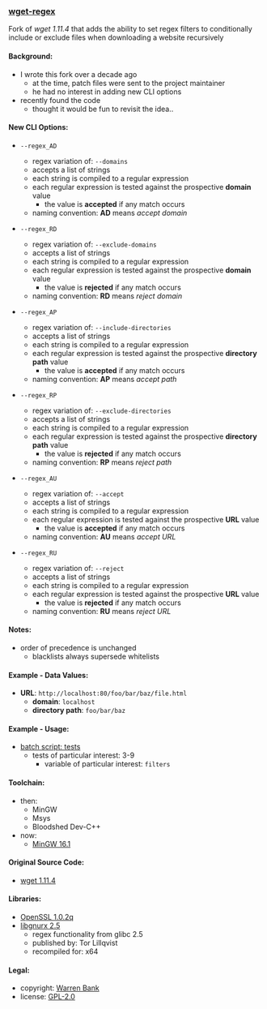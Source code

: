 ### [wget-regex](https://github.com/warren-bank/wget-regex)

Fork of _wget 1.11.4_ that adds the ability to set regex filters to conditionally include or exclude files when downloading a website recursively

#### Background:

* I wrote this fork over a decade ago
  * at the time, patch files were sent to the project maintainer
  * he had no interest in adding new CLI options
* recently found the code
  * thought it would be fun to revisit the idea..

#### New CLI Options:

* `--regex_AD`
  * regex variation of: `--domains`
  * accepts a list of strings
  * each string is compiled to a regular expression
  * each regular expression is tested against the prospective __domain__ value
    * the value is __accepted__ if any match occurs
  * naming convention: __AD__ means _accept domain_

* `--regex_RD`
  * regex variation of: `--exclude-domains`
  * accepts a list of strings
  * each string is compiled to a regular expression
  * each regular expression is tested against the prospective __domain__ value
    * the value is __rejected__ if any match occurs
  * naming convention: __RD__ means _reject domain_

* `--regex_AP`
  * regex variation of: `--include-directories`
  * accepts a list of strings
  * each string is compiled to a regular expression
  * each regular expression is tested against the prospective __directory path__ value
    * the value is __accepted__ if any match occurs
  * naming convention: __AP__ means _accept path_

* `--regex_RP`
  * regex variation of: `--exclude-directories`
  * accepts a list of strings
  * each string is compiled to a regular expression
  * each regular expression is tested against the prospective __directory path__ value
    * the value is __rejected__ if any match occurs
  * naming convention: __RP__ means _reject path_

* `--regex_AU`
  * regex variation of: `--accept`
  * accepts a list of strings
  * each string is compiled to a regular expression
  * each regular expression is tested against the prospective __URL__ value
    * the value is __accepted__ if any match occurs
  * naming convention: __AU__ means _accept URL_

* `--regex_RU`
  * regex variation of: `--reject`
  * accepts a list of strings
  * each string is compiled to a regular expression
  * each regular expression is tested against the prospective __URL__ value
    * the value is __rejected__ if any match occurs
  * naming convention: __RU__ means _reject URL_

#### Notes:

* order of precedence is unchanged
  * blacklists always supersede whitelists

#### Example - Data Values:

* __URL__: `http://localhost:80/foo/bar/baz/file.html`
  * __domain__: `localhost`
  * __directory path__: `foo/bar/baz`

#### Example - Usage:

* [batch script: tests](https://github.com/warren-bank/wget-regex/blob/master/2-test.bat)
  * tests of particular interest: 3-9
    * variable of particular interest: `filters`

#### Toolchain:

* then:
  * MinGW
  * Msys
  * Bloodshed Dev-C++
* now:
  * [MinGW 16.1](https://nuwen.net/mingw.html)

#### Original Source Code:

* [wget 1.11.4](https://ftp.gnu.org/gnu/wget/wget-1.11.4.tar.gz)

#### Libraries:

* [OpenSSL 1.0.2q](http://slproweb.com/products/Win32OpenSSL.html)
* [libgnurx 2.5](https://ftp.gnome.org/pub/gnome/binaries/win32/dependencies/libgnurx-src-2.5.zip)
  * regex functionality from glibc 2.5
  * published by: Tor Lillqvist
  * recompiled for: x64

#### Legal:

* copyright: [Warren Bank](https://github.com/warren-bank)
* license: [GPL-2.0](https://www.gnu.org/licenses/old-licenses/gpl-2.0.txt)
